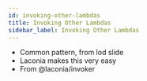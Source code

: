 ```yaml
---
id: invoking-other-lambdas
title: Invoking Other Lambdas
sidebar_label: Invoking Other Lambdas
---
```


- Common pattern, from lod slide
- Laconia makes this very easy
- From @laconia/invoker
